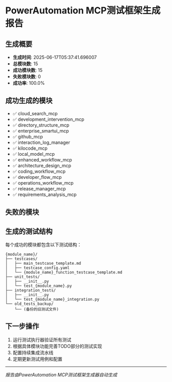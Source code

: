 # PowerAutomation MCP测试框架生成报告

## 生成概要
- **生成时间**: 2025-06-17T05:37:41.696007
- **总模块数**: 15
- **成功模块数**: 15
- **失败模块数**: 0
- **成功率**: 100.0%

## 成功生成的模块
- ✅ cloud_search_mcp
- ✅ development_intervention_mcp
- ✅ directory_structure_mcp
- ✅ enterprise_smartui_mcp
- ✅ github_mcp
- ✅ interaction_log_manager
- ✅ kilocode_mcp
- ✅ local_model_mcp
- ✅ enhanced_workflow_mcp
- ✅ architecture_design_mcp
- ✅ coding_workflow_mcp
- ✅ developer_flow_mcp
- ✅ operations_workflow_mcp
- ✅ release_manager_mcp
- ✅ requirements_analysis_mcp

## 失败的模块


## 生成的测试结构
每个成功的模块都包含以下测试结构：
```
{module_name}/
├── testcases/
│   ├── main_testcase_template.md
│   ├── testcase_config.yaml
│   └── {module_name}_function_testcase_template.md
├── unit_tests/
│   ├── __init__.py
│   └── test_{module_name}.py
├── integration_tests/
│   ├── __init__.py
│   └── test_{module_name}_integration.py
└── old_tests_backup/
    └── (备份的旧测试文件)
```

## 下一步操作
1. 运行测试执行器验证所有测试
2. 根据具体模块功能完善TODO部分的测试实现
3. 配置持续集成流水线
4. 定期更新测试用例和配置

---
*报告由PowerAutomation MCP测试框架生成器自动生成*
